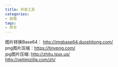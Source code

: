 ```yaml
---
title: 开发工具
categories:
- 前端
tags:
- 命令
---
```

图片转换Base64： http://imgbase64.duoshitong.com/   
png图片压缩：https://tinypng.com/  
jpg图片压缩: http://zhitu.isux.us/  
http://optimizilla.com/zh/  